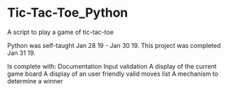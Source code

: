 # Tic-Tac-Toe_Python
A script to play a game of tic-tac-toe

Python was self-taught Jan 28 19 - Jan 30 19. This project was completed Jan 31 19. 

Is complete with: 
  Documentation
  Input validation 
  A display of the current game board 
  A display of an user friendly valid moves list
  A mechanism to determine a winner 
